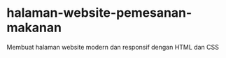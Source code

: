 # halaman-website-pemesanan-makanan
Membuat halaman website modern dan responsif dengan HTML dan CSS
